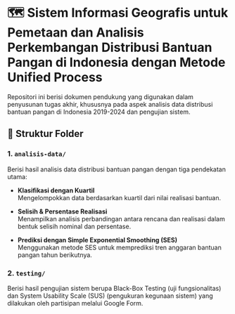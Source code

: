 # 🗺️ Sistem Informasi Geografis untuk Pemetaan dan Analisis Perkembangan Distribusi Bantuan Pangan di Indonesia dengan Metode Unified Process
Repositori ini berisi dokumen pendukung yang digunakan dalam penyusunan tugas akhir, khususnya pada aspek analisis data distribusi bantuan pangan di Indonesia 2019-2024 dan pengujian sistem.

## 📂 Struktur Folder
### 1. `analisis-data/`
Berisi hasil analisis data distribusi bantuan pangan dengan tiga pendekatan utama:

- **Klasifikasi dengan Kuartil**  
  Mengelompokkan data berdasarkan kuartil dari nilai realisasi bantuan.
  
- **Selisih & Persentase Realisasi**  
  Menampilkan analisis perbandingan antara rencana dan realisasi dalam bentuk selisih nominal dan persentase.
  
- **Prediksi dengan Simple Exponential Smoothing (SES)**  
  Menggunakan metode SES untuk memprediksi tren anggaran bantuan pangan tahun berikutnya.

### 2. `testing/`
Berisi hasil pengujian sistem berupa Black-Box Testing (uji fungsionalitas) dan System Usability Scale (SUS) (pengukuran kegunaan sistem) yang dilakukan oleh partisipan melalui Google Form.
